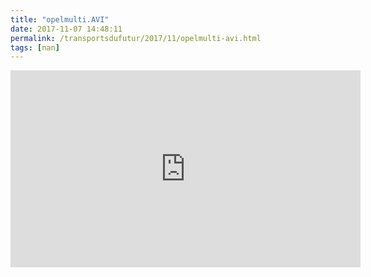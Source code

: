 ```yaml
---
title: "opelmulti.AVI"
date: 2017-11-07 14:48:11
permalink: /transportsdufutur/2017/11/opelmulti-avi.html
tags: [nan]
---
```


<iframe width="560" height="315" src="https://www.youtube.com/embed/IZJX0nQvOEg" frameborder="0" allowfullscreen></iframe>

